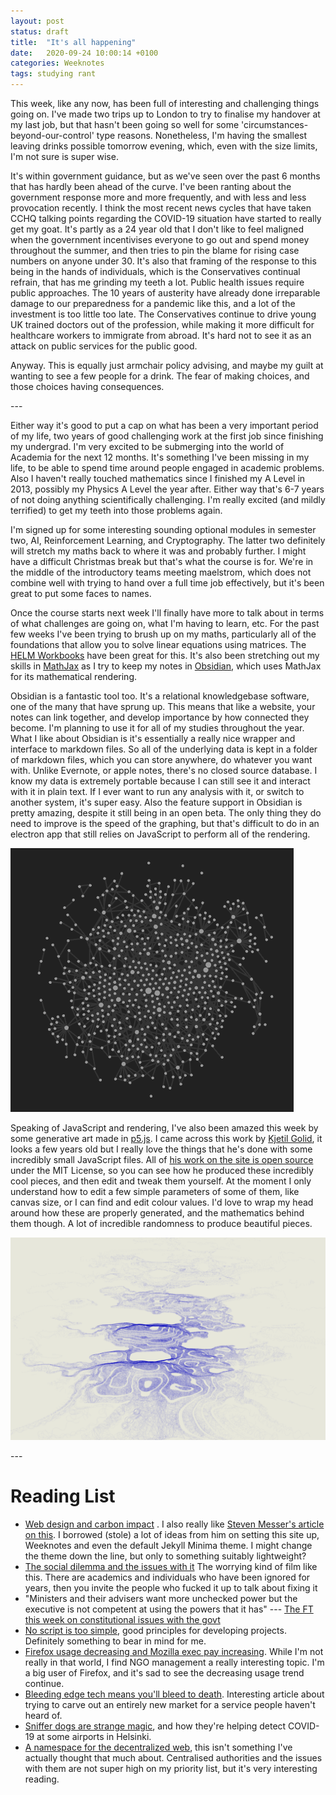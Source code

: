 ```yaml
---
layout: post
status: draft
title:  "It's all happening"
date:   2020-09-24 10:00:14 +0100
categories: Weeknotes
tags: studying rant
---
```


This week, like any now, has been full of interesting and challenging things
going on. I've made two trips up to London to try to finalise my handover at my
last job, but that hasn't been going so well for some
'circumstances-beyond-our-control' type reasons. <!--more--> Nonetheless, I'm having the
smallest leaving drinks possible tomorrow evening, which, even with the size
limits, I'm not sure is super wise.

It's within government guidance, but as we've seen over the past 6 months that
has hardly been ahead of the curve. I've been ranting about the government
response more and more frequently, and with less and less provocation recently.
I think the most recent news cycles that have taken CCHQ talking points
regarding the COVID-19 situation have started to really get my goat. It's
partly as a 24 year old that I don't like to feel maligned when the government
incentivises everyone to go out and spend money throughout the summer, and then
tries to pin the blame for rising case numbers on anyone under 30. It's also
that framing of the response to this being in the hands of individuals, which
is the Conservatives continual refrain, that has me grinding my teeth a lot.
Public health issues require public approaches. The 10 years of austerity have
already done irreparable damage to our preparedness for a pandemic like this,
and a lot of the investment is too little too late. The Conservatives
continue to drive young UK trained doctors out of the profession, while making
it more difficult for healthcare workers to immigrate from abroad. It's hard
not to see it as an attack on public services for the public good.

Anyway. This is equally just armchair policy advising, and maybe my guilt
at wanting to see a few people for a drink. The fear of making choices, and those choices having consequences.

---<br>

Either way it's good to put a cap on what has been a very important period of
my life, two years of good challenging work at the first job since finishing my
undergrad. I'm very excited to be submerging into the world of Academia for the
next 12 months. It's something I've been missing in my life, to be able to
spend time around people engaged in academic problems. Also I haven't really
touched mathematics since I finished my A Level in 2013, possibly my Physics A
Level the year after. Either way that's 6-7 years of not doing anything
scientifically challenging. I'm really excited (and mildly terrified) to get my
teeth into those problems again.

I'm signed up for some interesting sounding optional modules in semester two,
AI, Reinforcement Learning, and Cryptography. The latter two definitely will
stretch my maths back to where it was and probably further. I might have a
difficult Christmas break but that's what the course is for. We're in the
middle of the introductory teams meeting maelstrom, which does not combine well
with trying to hand over a full time job effectively, but it's been great to
put some faces to names.

Once the course starts next week I'll finally have more to talk about in terms
of what challenges are going on, what I'm having to learn, etc. For the past
few weeks I've been trying to brush up on my maths, particularly all of
the foundations that allow you to solve linear equations using matrices. The
[HELM
Workbooks](https://learn.lboro.ac.uk/archive/olmp/olmp_resources/pages/wbooks_fulllist.html)
have been great for this. It's also been stretching out my skills in
[MathJax](https://www.mathjax.org/) as I try to keep my notes in
[Obsidian](https://obsidian.md/), which uses MathJax for its mathematical
rendering.

Obsidian is a fantastic tool too. It's a relational knowledgebase software, one
of the many that have sprung up. This means that like a website, your notes can
link together, and develop importance by how connected they become. I'm
planning to use it for all of my studies throughout the year. What I like about
Obsidian is it's essentially a really nice wrapper and interface to markdown
files. So all of the underlying data is kept in a folder of markdown files,
which you can store anywhere, do whatever you want with. Unlike Evernote, or
apple notes, there's no closed source database. I know my data is extremely
portable because I can still see it and interact with it in plain text. If I
ever want to run any analysis with it, or switch to another system, it's super
easy. Also the feature support in Obsidian is pretty amazing, despite it still
being in an open beta. The only thing they do need to improve is the speed of
the graphing, but that's difficult to do in an electron app that still relies
on JavaScript to perform all of the rendering.

![Believe it or not, these are all notes. A picture of a graph of about 600 nodes all connected together by lines](/assets/2020/09/obsidian-notes.png "A graph of my Obsidian notes and how they connect")


Speaking of JavaScript and rendering, I've also been amazed this week by some
generative art made in [p5.js](https://p5js.org/). I came across this work by
[Kjetil Golid](https://generated.space/), it looks a few years old but I really
love the things that he's done with some incredibly small JavaScript files. All
of [his work on the site is open source](https://github.com/kgolid/p5ycho)
under the MIT License, so you can see how he produced these incredibly cool
pieces, and then edit and tweak them yourself. At the moment I only understand
how to edit a few simple parameters of some of them, like canvas size, or I can
find and edit colour values. I'd love to wrap my head around how these are
properly generated, and the mathematics behind them though. A lot of incredible
randomness to produce beautiful pieces.

![A piece of generative art that looks like a topographical map, drawn in faint blue lines](/assets/2020/09/map-sketch.png)

---<br>

# Reading List
- [Web design and carbon impact](https://cmhb.de/web-design-and-carbon-impact)
  . I also really like [Steven Messer's article on this](https://visitmy.website/2020/07/13/this-website-is-killing-the-planet/). I borrowed (stole) a lot of ideas from him on setting this site up, Weeknotes and even the default Jekyll Minima theme. I might change the theme down the line, but only to something suitably lightweight?
- [The social dilemma and the issues with it](https://slate.com/technology/2020/09/social-dilemma-netflix-technology.html) The worrying kind of film like this. There are academics and individuals who have been ignored for years, then you invite the people who fucked it up to talk about fixing it
- "Ministers and their advisers want more unchecked power but the executive is
  not competent at using the powers that it has" --- [The FT this week on
  constitutional issues with the
  govt](https://www.ft.com/content/27e55f9b-018e-4f52-80c7-97844629f351)
- [No script is too simple](https://nicolasbouliane.com/blog/no-script-is-too-simple), good principles for developing projects. Definitely something to bear in mind for me.
- [Firefox usage decreasing and Mozilla exec pay increasing](http://calpaterson.com/mozilla.html). While I'm not really in that world, I find NGO management a really interesting topic. I'm a big user of Firefox, and it's sad to see the decreasing usage trend continue.
- [Bleeding edge tech means you'll bleed to death](https://www.contrast.app/posts/bleeding-edge-tech-means-youll-bleed-to-death). Interesting article about trying to carve out an entirely new market for a service people haven't heard of.
- [Sniffer dogs are strange magic](https://www.theguardian.com/world/2020/sep/24/close-to-100-accuracy-airport-enlists-sniffer-dogs-to-test-for-covid-19), and how they're helping detect COVID-19 at some airports in Helsinki.
- [A namespace for the decentralized web](https://meowis.ms/handshake.html), this isn't something I've actually thought that much about. Centralised authorities and the issues with them are not super high on my priority list, but it's very interesting reading.
